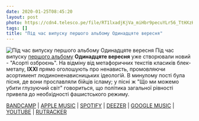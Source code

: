 ```yaml
---
date: 2020-01-25T08:45:20
layout: post
photo: https://cdn4.telesco.pe/file/RT1lxadjKjVa_miHbr9pecuYLr56_TtHXzHLj7_whvo2RZ2D0y_T-BW1Y7Lw-vavCb-6i33Cj0Vr9JyGWY8djctdZlrqO654m-XtvE4vuCiW2G15URGJ2uQhRjUtlAwAPOyUf_YUDsN2aiXWxSA1zYEX4t020-_oOYwdkBc5Nurfvc8DxO73s8GGi8tbaxpz-noousaOFR2rGbQ9KtGLH-oi9WXrCMt5aPUqCgiwNOsr8jGCZ9bXrKTzNK62Z9FrbyIGjhSGJYuPExYBicvYQLkpMSYJg1VipI02PkJ1qcsvtL9LSBYizWwuIZpT-1CLEUiiP_4wnE0SSg4ZnkK6MA.jpg
tags: []
title: "Під час випуску першого альбому Одинадцяте вересня"
---
```

![Під час випуску першого альбому Одинадцяте вересня](https://cdn4.telesco.pe/file/RT1lxadjKjVa_miHbr9pecuYLr56_TtHXzHLj7_whvo2RZ2D0y_T-BW1Y7Lw-vavCb-6i33Cj0Vr9JyGWY8djctdZlrqO654m-XtvE4vuCiW2G15URGJ2uQhRjUtlAwAPOyUf_YUDsN2aiXWxSA1zYEX4t020-_oOYwdkBc5Nurfvc8DxO73s8GGi8tbaxpz-noousaOFR2rGbQ9KtGLH-oi9WXrCMt5aPUqCgiwNOsr8jGCZ9bXrKTzNK62Z9FrbyIGjhSGJYuPExYBicvYQLkpMSYJg1VipI02PkJ1qcsvtL9LSBYizWwuIZpT-1CLEUiiP_4wnE0SSg4ZnkK6MA.jpg)
Під час випуску [першого альбому](/2020-01-20-ixxi--black-n-roll-black-metal-sweden-00s) **Одинадцяте вересня** уже створювали новий - &quot;Асорті озброєнь&quot;. На відміну від метафоричних текстів класиків блек-металу, **IXXI** прямо оголошують про ненависть, промовляючи асортимент людиноненависницьких ідеологій. В минулому пості була пісня, де вони прославляли бійців ісламу; у пісні ж &quot;Що ми можемо убити глузуючий світ&quot; говориться, що політика загальної рівності привела до необхідності фашистського режиму.

[BANDCAMP](https://osmoseproductions.bandcamp.com/album/assorted-armament) \| [APPLE MUSIC](https://music.apple.com/us/album/assorted-armament/822378928) \| [SPOTIFY](https://open.spotify.com/album/6vdNlvU6gHfuI6chotmA5c) \| [DEEZER](https://www.deezer.com/album/7447537?utm_source=deezer&amp;utm_content=album-7447537&amp;utm_term=1601611822_1579934626&amp;utm_medium=web) \| [GOOGLE MUSIC](https://play.google.com/music/m/Bvfxqul4kq4nvrqww76uu6yiihi?t=Assorted_Armament_-_IXXI) \| [YOUTUBE](https://www.youtube.com/playlist?list=OLAK5uy_mZgq1sD-8SFdppbe8JgBpPoGjx2Iq13Bo) \| [RUTRACKER](https://rutracker.org/forum/viewtopic.php?t=4682379)